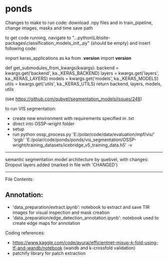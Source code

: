 # ponds

Changes to make to run code: download .npy files and in train_pipeline, change images, masks and time save path


to get code running, navigate to "...python\Lib\site-packages\classification_models\__init__.py" (should be empty) and insert following code:

import keras_applications as ka
from .__version__ import __version__


def get_submodules_from_kwargs(kwargs):
    backend = kwargs.get('backend', ka._KERAS_BACKEND)
    layers = kwargs.get('layers', ka._KERAS_LAYERS)
    models = kwargs.get('models', ka._KERAS_MODELS)
    utils = kwargs.get('utils', ka._KERAS_UTILS)
    return backend, layers, models, utils


(see https://github.com/qubvel/segmentation_models/issues/248)


to run VIS segmentation:
- create new environment with requirements specified in .txt
- direct into OSSP-wright folder
- setup
- run python ossp_process.py 'E:/polar/code/data/evaluation/mpf/vis/' 'srgb' 'E:/polar/code/ponds/ponds/vis_segmentation/OSSP-wright/training_datasets/icebridge_v5_training_data.h5' -v

----------------------------

semantic segmentation model architecture by quebvel, with changes: Dropout layers added (marked in file with 'CHANGED')

----------------------------

File Contents:

Annotation:
----------
- 'data_preparation/extract.ipynb': notebook to extract and save TIR images for visual inspection and mask creation
- 'data_preparation/edge_detection_annotation.ipynb': notebook used to create edge maps for annotation


Coding references:
- https://www.kaggle.com/code/ayuraj/efficientnet-mixup-k-fold-using-tf-and-wandb/notebook (wandb and k-crossfold validation)
- patchify library for patch extraction